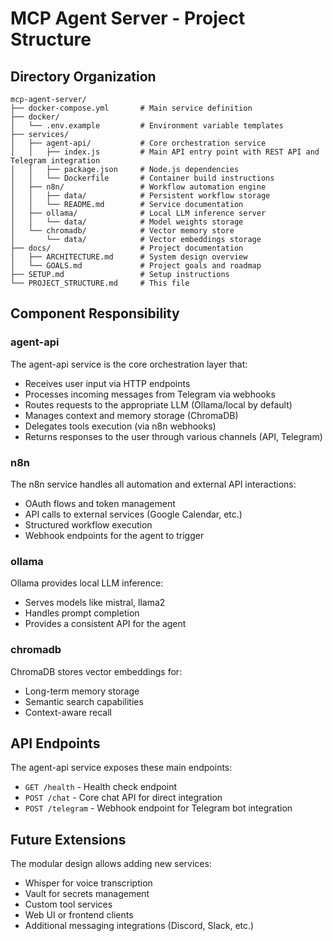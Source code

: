 # MCP Agent Server - Project Structure

## Directory Organization

```
mcp-agent-server/
├── docker-compose.yml       # Main service definition
├── docker/
│   └── .env.example         # Environment variable templates
├── services/
│   ├── agent-api/           # Core orchestration service
│   │   ├── index.js         # Main API entry point with REST API and Telegram integration
│   │   ├── package.json     # Node.js dependencies
│   │   └── Dockerfile       # Container build instructions
│   ├── n8n/                 # Workflow automation engine
│   │   ├── data/            # Persistent workflow storage
│   │   └── README.md        # Service documentation
│   ├── ollama/              # Local LLM inference server
│   │   └── data/            # Model weights storage
│   └── chromadb/            # Vector memory store
│       └── data/            # Vector embeddings storage
├── docs/                    # Project documentation
│   ├── ARCHITECTURE.md      # System design overview
│   └── GOALS.md             # Project goals and roadmap
├── SETUP.md                 # Setup instructions
└── PROJECT_STRUCTURE.md     # This file
```

## Component Responsibility

### agent-api

The agent-api service is the core orchestration layer that:
- Receives user input via HTTP endpoints
- Processes incoming messages from Telegram via webhooks
- Routes requests to the appropriate LLM (Ollama/local by default)
- Manages context and memory storage (ChromaDB)
- Delegates tools execution (via n8n webhooks)
- Returns responses to the user through various channels (API, Telegram)

### n8n

The n8n service handles all automation and external API interactions:
- OAuth flows and token management
- API calls to external services (Google Calendar, etc.)
- Structured workflow execution
- Webhook endpoints for the agent to trigger

### ollama

Ollama provides local LLM inference:
- Serves models like mistral, llama2
- Handles prompt completion
- Provides a consistent API for the agent

### chromadb

ChromaDB stores vector embeddings for:
- Long-term memory storage
- Semantic search capabilities
- Context-aware recall

## API Endpoints

The agent-api service exposes these main endpoints:

- `GET /health` - Health check endpoint
- `POST /chat` - Core chat API for direct integration
- `POST /telegram` - Webhook endpoint for Telegram bot integration

## Future Extensions

The modular design allows adding new services:
- Whisper for voice transcription
- Vault for secrets management
- Custom tool services
- Web UI or frontend clients
- Additional messaging integrations (Discord, Slack, etc.) 